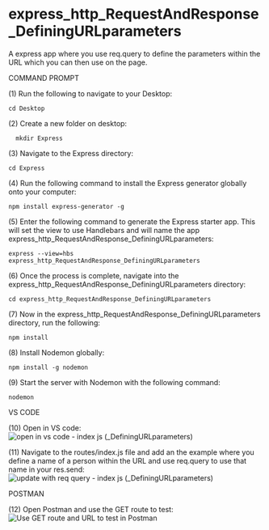# express_http_RequestAndResponse_DefiningURLparameters
A express app where you use req.query to define the parameters within the URL which you can then use on the page.

COMMAND PROMPT

(1) Run the following to navigate to your Desktop: 

    cd Desktop

(2) Create a new folder on desktop: 

      mkdir Express

(3) Navigate to the Express directory: 

    cd Express

(4) Run the following command to install the Express generator globally onto your computer: 

    npm install express-generator -g

(5) Enter the following command to generate the Express starter app. This will set the view to use Handlebars and will name the app express_http_RequestAndResponse_DefiningURLparameters: 

    express --view=hbs express_http_RequestAndResponse_DefiningURLparameters 

(6) Once the process is complete, navigate into the express_http_RequestAndResponse_DefiningURLparameters directory: 

    cd express_http_RequestAndResponse_DefiningURLparameters  

(7) Now in the express_http_RequestAndResponse_DefiningURLparameters directory, run the following: 

    npm install

(8) Install Nodemon globally: 

    npm install -g nodemon

(9) Start the server with Nodemon with the following command: 

    nodemon

VS CODE

(10) Open in VS code: ![open in vs code - index js (_DefiningURLparameters)](https://user-images.githubusercontent.com/35668707/67520267-58940d80-f65d-11e9-8caf-293a107c24b3.JPG)

(11) Navigate to the routes/index.js file and add an the example where you define a name of a person within the URL and use req.query to use that name in your res.send: ![update with req query - index js (_DefiningURLparameters)](https://user-images.githubusercontent.com/35668707/67520342-82e5cb00-f65d-11e9-8a0e-bb1789a3ec73.JPG)


POSTMAN

(12) Open Postman and use the GET route to test: ![Use GET route and URL to test in Postman](https://user-images.githubusercontent.com/35668707/67520441-b1fc3c80-f65d-11e9-9b23-615b7fa917f7.JPG)

